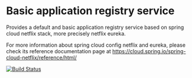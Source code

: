 # Basic application registry service
Provides a default and basic application registry service based on spring cloud netflix stack, more precisely netflix eureka.

For more information about spring cloud config netflix and eureka, please check its reference documentation page at https://cloud.spring.io/spring-cloud-netflix/reference/html/

[![Build Status](https://travis-ci.org/chrisgrollier/msi-registry.svg?branch=master)](https://travis-ci.org/chrisgrollier/msi-registry)

